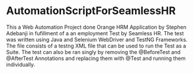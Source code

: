 # AutomationScriptForSeamlessHR

This a Web Automation Project done Orange HRM Application by Stephen Adebanji in fufillment of a an employment Test by Seamless HR.
The test was written using Java and Selenium WebDriver and TestNG Frameworks.
The file consists of a testng XML file that can be used to run the Test as a Suite.
The test can also be ran singly by removing the @BeforeTest and @AfterTest Annotations and replacing them with @Test and running them individually.

